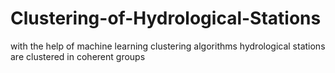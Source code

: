 # Clustering-of-Hydrological-Stations
with the help of machine learning clustering algorithms hydrological stations are clustered in coherent groups 
